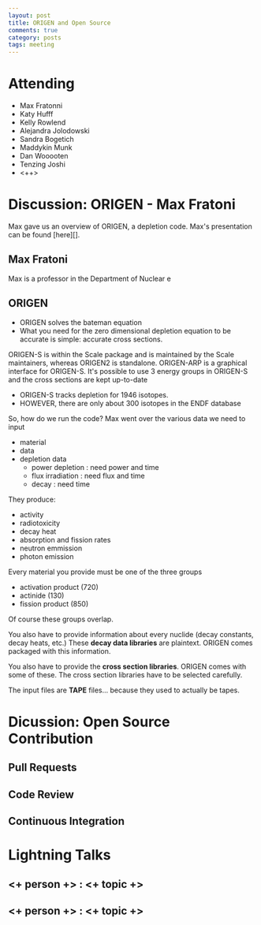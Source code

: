 ```yaml
---
layout: post
title: ORIGEN and Open Source
comments: true
category: posts
tags: meeting 
---
```



# Attending

- Max Fratonni
- Katy Hufff
- Kelly Rowlend
- Alejandra Jolodowski
- Sandra Bogetich
- Maddykin Munk
- Dan Wooooten
- Tenzing Joshi
- <++>

# Discussion: ORIGEN - Max Fratoni

Max gave us an overview of ORIGEN, a depletion code.
Max's presentation can be found [here][].


## Max Fratoni

Max is a professor in the Department of Nuclear e

## ORIGEN

- ORIGEN solves the bateman equation
- What you need for the zero dimensional depletion equation to be accurate is 
  simple: accurate cross sections.

ORIGEN-S is within the Scale package and is maintained by the Scale 
maintainers, whereas ORIGEN2 is standalone. ORIGEN-ARP is a graphical interface 
for ORIGEN-S. It's possible to use 3 energy groups in ORIGEN-S and the cross 
sections are kept up-to-date 

- ORIGEN-S tracks depletion for 1946 isotopes. 
- HOWEVER, there are only about 300 isotopes in the ENDF database 

So, how do we run the code? Max went over the various data we need to input
 - material
 - data
 - depletion data
   - power depletion : need power and time
   - flux irradiation : need flux and time
   - decay : need time

They produce:

- activity
- radiotoxicity
- decay heat
- absorption and fission rates
- neutron emmission
- photon emission

Every material you provide must be one of the three groups

- activation product (720)
- actinide (130)
- fission product (850)

Of course these groups overlap.

You also have to provide information about every nuclide (decay constants, 
decay heats, etc.) These **decay data libraries** are plaintext. ORIGEN comes 
packaged with this information.

You also have to provide the **cross section libraries**. ORIGEN comes with 
some of these. The cross section libraries have to be selected carefully. 

The input files are **TAPE** files... because they used to actually be tapes. 



# Dicussion: Open Source Contribution

## Pull Requests

## Code Review

## Continuous Integration

# Lightning Talks 

## <+ person +> : <+ topic +>

## <+ person +> : <+ topic +>


[code]: https://github.com/thehackerwithin/berkeley/tree/master/topic "Code Examples" 

